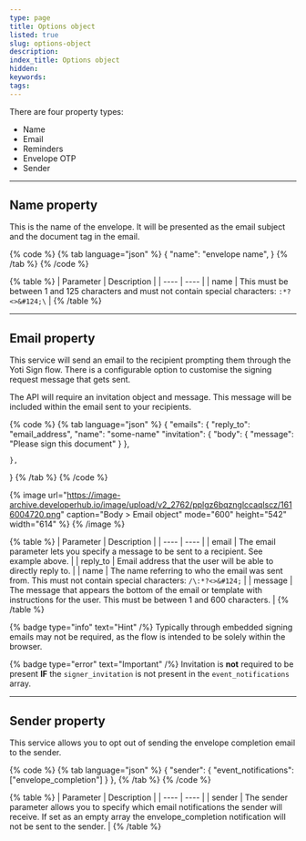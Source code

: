 ```yaml
---
type: page
title: Options object
listed: true
slug: options-object
description: 
index_title: Options object
hidden: 
keywords: 
tags: 
---
```


There are four property types:

- Name
- Email
- Reminders
- Envelope OTP
- Sender

---

## Name property

This is the name of the envelope. It will be presented as the email subject and the document tag in the email.

{% code %}
{% tab language="json" %}
{
    "name": "envelope name",
}
{% /tab %}
{% /code %}

{% table %}
| Parameter | Description | 
| ---- | ---- | 
| name | This must be between 1 and 125 characters and must not contain special characters: `:*?<>&#124;\` | 
{% /table %}

---

## Email property

This service will send an email to the recipient prompting them through the Yoti Sign flow. There is a configurable option to customise the signing request message that gets sent. 

The API will require an invitation object and message. This message will be included within the email sent to your recipients.

{% code %}
{% tab language="json" %}
{
    "emails": {
        "reply_to": "email_address",
        "name": "some-name"
        "invitation": {
            "body": {
                "message": "Please sign this document"
            }
        },

    },
}
{% /tab %}
{% /code %}

{% image url="https://image-archive.developerhub.io/image/upload/v2_2762/pplgz6bqznglccaqlscz/1616004720.png" caption="Body &gt; Email object" mode="600" height="542" width="614" %}
{% /image %}

{% table %}
| Parameter | Description | 
| ---- | ---- | 
| email | The email parameter lets you specify a message to be sent to a recipient. See example above. | 
| reply_to | Email address that the user will be able to directly reply to. | 
| name | The name referring to who the email was sent from. This must not contain special characters: `/\:*?<>&#124;` | 
| message | The message that appears the bottom of the email or template with instructions for the user. This must be between 1 and 600 characters. | 
{% /table %}

{% badge type="info" text="Hint" /%} Typically through embedded signing emails may not be required, as the flow is intended to be solely within the browser.

{% badge type="error" text="Important" /%} Invitation is **not** required to be present **IF** the `signer_invitation` is not present in the `event_notifications` array.

---

## Sender property

This service allows you to opt out of sending the envelope completion email to the sender.

{% code %}
{% tab language="json" %}
{
  "sender": {
        "event_notifications": ["envelope_completion"]
   }
},
{% /tab %}
{% /code %}

{% table %}
| Parameter | Description | 
| ---- | ---- | 
| sender | The sender parameter allows you to specify which email notifications the sender will receive. If set as an empty array the envelope_completion notification will not be sent to the sender. | 
{% /table %}